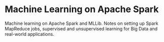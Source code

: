 # Machine Learning on Apache Spark
Machine learning on Apache Spark and MLLib. Notes on setting up Spark MapReduce jobs, supervised and unsupervised learning for Big Data and real-world applications.
